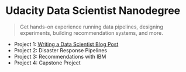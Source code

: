 # Udacity Data Scientist Nanodegree

> Get hands-on experience running data pipelines, designing experiments, building recommendation systems, and more.

- Project 1: [Writing a Data Scientist Blog Post](https://github.com/pedrochamberlain/stackoverflow)
- Project 2: Disaster Response Pipelines
- Project 3: Recommendations with IBM
- Project 4: Capstone Project
